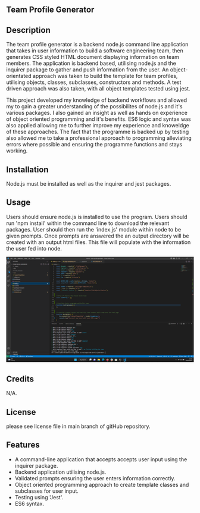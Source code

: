 ## Team Profile Generator

## Description

The team profile generator is a backend node.js command line application that takes in user information to build a software engineering team, then generates CSS styled HTML document displaying information on team members. The application is backend based, utilising node.js and the inquirer package to gather and push information from the user. An object-orientated approach was taken to build the template for team profiles, utilising objects, classes, subclasses, constructors and methods. A test driven approach was also taken, with all object templates tested using jest. 

This project developed my knowledge of backend workflows and allowed my to gain a greater understanding of the possibilites of node.js and it's various packages. I also gained an insight as well as hands on experience of object oriented programming and it's benefits. ES6 logic and syntax was also applied allowing me to further improve my experience and knoweldge of these approaches. The fact that the programme is backed up by testing also allowed me to take a professional approach to programming alleviating errors where possible and ensuring the programme functions and stays working.


## Installation

Node.js must be installed as well as the inquirer and jest packages.

## Usage

Users should ensure node.js is installed to use the program. Users should run 'npm install' within the command line to download the relevant packages. User should then run the 'index.js' module within node to be given prompts. Once prompts are answered the an output directory will be created with an output html files. This file will populate with the information the user fed into node. 

![Team Profile Generator](assets/images/Screenshot.png)

## Credits

N/A.

## License

please see license file in main branch of gitHub repository.

## Features

* A command-line application that accepts accepts user input using the inquirer package.
* Backend application utilising node.js.
* Validated prompts ensuring the user enters information correctly.
* Object oriented programming approach to create template classes and subclasses for user input.
* Testing using 'Jest'.
* ES6 syntax.


